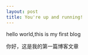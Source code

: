 ```yaml
---
layout: post
title: You're up and running!
---
```


hello world,this is my first blog

你好，这是我的第一篇博客文章



